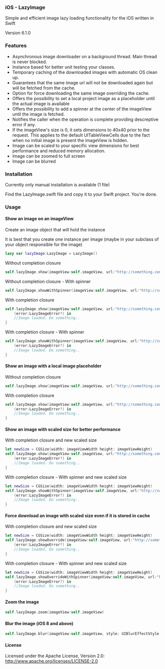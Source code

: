 ### iOS - LazyImage
Simple and efficient image lazy loading functionality for the iOS written in Swift

Version 6.1.0


### Features
* Asynchronous image downloader on a background thread. Main thread is never blocked.
* Instance based for better unit testing your classes.
* Temporary caching of the downloaded images with automatic OS clean up.
* Guarantees that the same image url will not be downloaded again but will be fetched from the cache.
* Option for force downloading the same image overriding the cache.
* Offers the possibility to set a local project image as a placeholder until the actual image is available
* Offers the possibility to add a spinner at the center of the imageView until the image is fetched.
* Notifies the caller when the operation is complete providing descreptive error if any.
* If the imageView's size is 0, it sets dimensions to 40x40 prior to the request. This applies to the default UITableViewCells due to the fact when no initial image is present the imageView is hidden.
* Image can be scaled to your specific view dimensions for best performance and reduced memory allocation.
* Image can be zoomed to full screen
* Image can be blurred



### Installation
Currently only manual installation is available (1 file)

Find the LazyImage.swift file and copy it to your Swift project. You're done.


### Usage

#### Show an image on an imageView

Create an image object that will hold the instance

It is best that you create one instance per image
(maybe in your subclass of your object responsible for the image)
```swift
lazy var lazyImage:LazyImage = LazyImage()
```

Without completion closure
```swift
self.lazyImage.show(imageView:self.imageView, url:"http://something.com/someimage.png")
```

Without completion closure - With spinner
```swift
self.lazyImage.showWithSpinner(imageView:self.imageView, url:"http://something.com/someimage.png")
```

With completion closure
```swift
self.lazyImage.show(imageView:self.imageView, url:"http://something.com/someimage.png") {
    (error:LazyImageError?) in
    //Image loaded. Do something..
}
```

With completion closure - With spinner
```swift
self.lazyImage.showWithSpinner(imageView:self.imageView, url:"http://something.com/someimage.png") {
    (error:LazyImageError?) in
    //Image loaded. Do something..
}
```

#### Show an image with a local image placeholder

Without completion closure
```swift
self.lazyImage.show(imageView:self.imageView, url:"http://something.com/someimage.png", defaultImage:"someLocalImageName")
```

With completion closure
```swift
self.lazyImage.show(imageView:self.imageView, url:"http://something.com/someimage.png", defaultImage:"someLocalImageName") {
    (error:LazyImageError?) in
    //Image loaded. Do something..
}
```

#### Show an image with scaled size for better performance

With completion closure and new scaled size
```swift
let newSize = CGSize(width: imageViewWidth height: imageViewHeight)
self.lazyImage.show(imageView:self.imageView, url:"http://something.com/someimage.png", size:newSize) {
    (error:LazyImageError?) in
    //Image loaded. Do something..
}
```

With completion closure - With spinner and new scaled size
```swift
let newSize = CGSize(width: imageViewWidth height: imageViewHeight)
self.lazyImage.showWithSpinner(imageView:self.imageView, url:"http://something.com/someimage.png", size:newSize) {
    (error:LazyImageError?) in
    //Image loaded. Do something..
}
```

#### Force download an image with scaled size even if it is stored in cache

With completion closure and new scaled size
```swift
let newSize = CGSize(width: imageViewWidth height: imageViewHeight)
self.lazyImage.showOverride(imageView:self.imageView, url:"http://something.com/someimage.png", size:newSize) {
    (error:LazyImageError?) in
    //Image loaded. Do something..
}
```

With completion closure - With spinner and new scaled size
```swift
let newSize = CGSize(width: imageViewWidth height: imageViewHeight)
self.lazyImage.showOverrideWithSpinner(imageView:self.imageView, url:"http://something.com/someimage.png", size:newSize) {
    (error:LazyImageError?) in
    //Image loaded. Do something..
}
```

#### Zoom the image
```swift
self.lazyImage.zoom(imageView:self.imageView)
```

#### Blur the image (iOS 8 and above)
```swift
self.lazyImage.blur(imageView:self.imageView, style: UIBlurEffectStyle.Light)
```
#### License
Licensed under the Apache License, Version 2.0: http://www.apache.org/licenses/LICENSE-2.0
